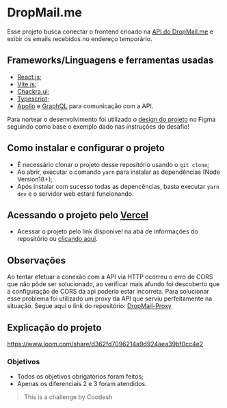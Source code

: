 # DropMail.me

Esse projeto busca conectar o frontend crioado na [API do DropMail.me](https://dropmail.me/api/#) e exibir os emails recebidos no endereço temporário.

## Frameworks/Linguagens e ferramentas usadas
- [React.js](https://react.dev/);
- [Vite.js](https://vitejs.dev/);
- [Chackra.ui](https://chakra-ui.com/);
- [Typescript](https://www.typescriptlang.org/docs/);
- [Apollo](https://www.apollographql.com/) e [GraphQL](https://graphql.org/) para comunicação com a API.

Para nortear o desenvolvimento foi utilizado o [design do projeto](https://www.figma.com/file/s4n5laLJRTzSEhg3DW4aLX/Untitled?type=design&node-id=0%3A1&t=UOaUxJAXvVZhi75S-1) no Figma seguindo como base o exemplo dado nas instruções do desafio!

## Como instalar e configurar o projeto
- É necessário clonar o projeto desse repositório usando o `git clone`;
- Ao abrir, executar o comando `yarn` para instalar as dependências (Node Version18+);
- Após instalar com sucesso todas as depencências, basta executar `yarn dev` e o servidor web estará funcionando.

## Acessando o projeto pelo [Vercel](https://vercel.com/)
- Acessar o projeto pelo link disponivel na aba de informações do repositório ou [clicando aqui](https://coodesh-challenge-fawn.vercel.app/).

## Observações
  Ao tentar efetuar a conexão com a API via HTTP ocorreu o erro de CORS que não pôde ser solucionado, ao verificar mais afundo foi descoberto que a configuração de CORS da api poderia estar incorreta.
  Para solucionar esse problema foi utilizado um proxy da API que serviu perfeitamente na situação. Segue aqui o link do repositório: [DropMail-Proxy](https://github.com/petterkraus/dropmail-proxy)

## Explicação do projeto
https://www.loom.com/share/d362fd7096214a9d924aea39bf0cc4e2

### Objetivos
- Todos os objetivos obrigatórios foram feitos;
- Apenas os diferenciais 2 e 3 foram atendidos.

>This is a challenge by Coodesh
